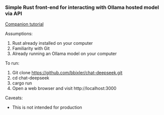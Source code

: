 ### Simple Rust front-end for interacting with Ollama hosted model via API

[Companion tutorial](https://bb-tech-exploration.fly.dev/)

Assumptions:
1. Rust already installed on your computer
2. Familiarity with Git
3. Already running an Ollama model on your computer

To run:
1. Git clone https://github.com/bbixler/chat-deepseek.git
2. cd chat-deepseek
3. cargo run 
4. Open a web browser and visit http://localhost:3000

Caveats:
- This is not intended for production
